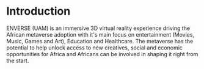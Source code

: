 # Introduction

ENVERSE (UAM) is an immersive 3D virtual reality experience driving the African metaverse adoption with it's main focus on entertainment (Movies, Music, Games and Art), Education and Healthcare. The metaverse has the potential to help unlock access to new creatives, social and economic opportunities for Africa and Africans can be involved in shaping it right from the start.
